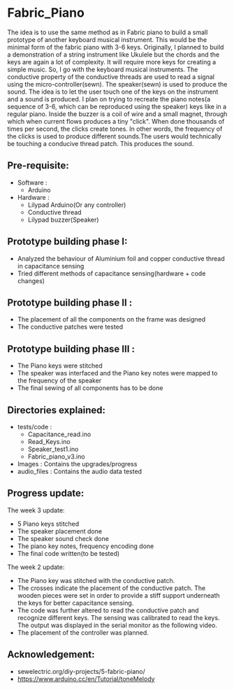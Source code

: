 # Fabric_Piano
The idea is to use the same method as in Fabric piano to build a small prototype of another keyboard musical instrument. This would be the minimal form of the fabric piano with 3-6 keys.  Originally, I planned to build a demonstration of a string instrument like Ukulele but the chords and the keys are again a lot of complexity. It will require more keys for creating a simple music. So, I go with the keyboard musical instruments. The conductive property of the conductive threads are used to read a signal using the micro-controller(sewn). The speaker(sewn) is used to produce the sound. The idea is to let the user touch one of the keys on the instrument and a sound is produced. I plan on trying to recreate the piano notes(a sequence of 3-6, which can be reproduced using the speaker) keys like in a regular piano. Inside the buzzer is a coil of wire and a small magnet, through which when current flows produces a tiny "click". When done thousands of times per second, the clicks create tones. In other words, the frequency of the clicks is used to produce different sounds.The users would technically be touching a conducive thread patch. This produces the sound.

## Pre-requisite:
- Software :
    - Arduino
- Hardware :
    - Lilypad Arduino(Or any controller) 
    - Conductive thread
    - Lilypad buzzer(Speaker)
 
## Prototype building phase I:
- Analyzed the behaviour of Aluminium foil and copper conductive thread in capacitance sensing
- Tried different methods of capacitance sensing(hardware + code changes)

## Prototype building phase II :
-  The placement of all the components on the frame was designed
-  The conductive patches were tested

## Prototype building phase III :
-  The Piano keys were stitched
-  The speaker was interfaced and the Piano key notes were mapped to the frequency of the speaker
-  The final sewing of all components has to be done


## Directories explained:
-  tests/code : 
    - Capacitance_read.ino
    - Read_Keys.ino
    - Speaker_test1.ino
    - Fabric_piano_v3.ino
-  Images : Contains the upgrades/progress
-  audio_files : Contains the audio data tested

## Progress update:
The week 3 update:
- 5 Piano keys stitched
- The speaker placement done
- The speaker sound check done
- The piano key notes, frequency encoding done
- The final code written(to be tested)

The week 2 update:
- The Piano key was stitched with the conductive patch.
- The crosses indicate the placement of the conductive patch. The wooden pieces were set in order to provide a stiff support underneath the keys for better capacitance sensing. 
- The code was further altered to read the conductive patch and recognize different keys. The sensing was calibrated to read the keys. The output was displayed in the serial monitor as the following video.
- The placement of the controller was planned.

## Acknowledgement:
- sewelectric.org/diy-projects/5-fabric-piano/
- https://www.arduino.cc/en/Tutorial/toneMelody
